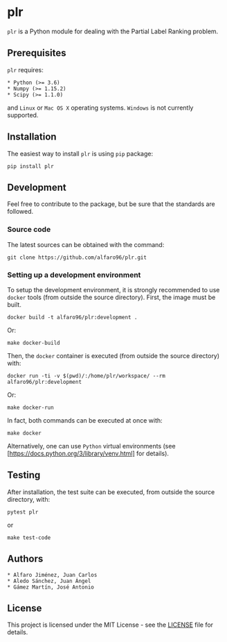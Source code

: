 # plr

`plr` is a Python module for dealing with the Partial Label Ranking problem.

## Prerequisites

`plr` requires:

    * Python (>= 3.6)
    * Numpy (>= 1.15.2)
    * Scipy (>= 1.1.0)

and `Linux` or `Mac OS X` operating systems. `Windows` is not currently supported.

## Installation

The easiest way to install `plr` is using `pip` package:

```
pip install plr
```

## Development

Feel free to contribute to the package, but be sure that the standards are followed.

### Source code

The latest sources can be obtained with the command:

```
git clone https://github.com/alfaro96/plr.git
```

### Setting up a development environment

To setup the development environment, it is strongly recommended to use `docker` tools (from outside the source directory). First, the image must be built.

```
docker build -t alfaro96/plr:development .
```

Or:

```
make docker-build
```

Then, the `docker` container is executed (from outside the source directory) with:

```
docker run -ti -v $(pwd)/:/home/plr/workspace/ --rm alfaro96/plr:development
```

Or:

```
make docker-run
```

In fact, both commands can be executed at once with:

```
make docker
```

Alternatively, one can use `Python` virtual environments (see [https://docs.python.org/3/library/venv.html] for details).

## Testing

After installation, the test suite can be executed, from outside the source directory, with:

```
pytest plr
```

or 

```
make test-code
```

## Authors

    * Alfaro Jiménez, Juan Carlos
    * Aledo Sánchez, Juan Ángel
    * Gámez Martín, José Antonio

## License

This project is licensed under the MIT License - see the [LICENSE](https://github.com/alfaro96/PLR/blob/master/LICENSE) file for details.
